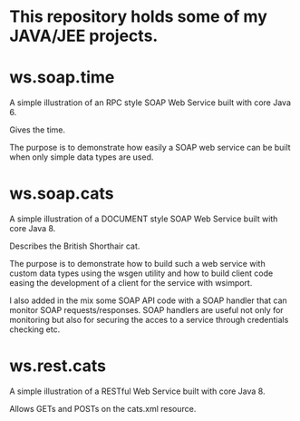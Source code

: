 # This repository holds some of my JAVA/JEE projects. 

# ws.soap.time 

A simple illustration of an RPC style SOAP Web Service built with core Java 6. 

Gives the time.

The purpose is to demonstrate how easily a SOAP web service can be built when only simple data types are used.

# ws.soap.cats 

A simple illustration of a DOCUMENT style SOAP Web Service built with core Java 8.

Describes the British Shorthair cat.

The purpose is to demonstrate how to build such a web service with custom data types using the wsgen utility and how to build client code easing the development of a client for the service with wsimport. 

I also added in the mix some SOAP API code with a SOAP handler that can monitor SOAP requests/responses. SOAP handlers are useful not only for monitoring but also for securing the acces to a service through credentials checking etc.

# ws.rest.cats

A simple illustration of a RESTful Web Service built with core Java 8. 

Allows GETs and POSTs on the cats.xml resource. 

